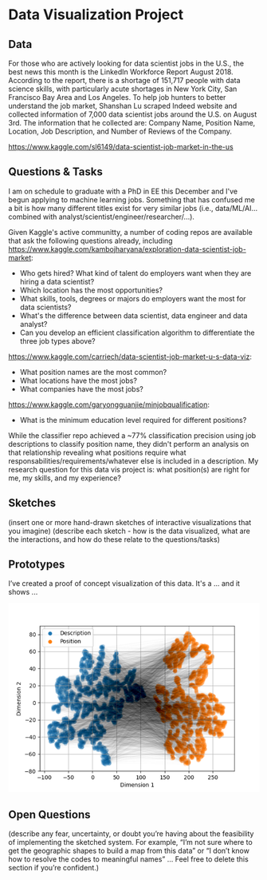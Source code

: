 # Data Visualization Project

## Data

For those who are actively looking for data scientist jobs in the U.S., the best news this month is the LinkedIn Workforce Report August 2018. According to the report, there is a shortage of 151,717 people with data science skills, with particularly acute shortages in New York City, San Francisco Bay Area and Los Angeles. To help job hunters to better understand the job market, Shanshan Lu scraped Indeed website and collected information of 7,000 data scientist jobs around the U.S. on August 3rd. The information that he collected are: Company Name, Position Name, Location, Job Description, and Number of Reviews of the Company.

https://www.kaggle.com/sl6149/data-scientist-job-market-in-the-us

## Questions & Tasks

I am on schedule to graduate with a PhD in EE this December and I've begun applying to machine learning jobs. Something that has confused me a bit is how many different titles exist for very similar jobs (i.e., data/ML/AI... combined with analyst/scientist/engineer/researcher/...).

Given Kaggle's active communitty, a number of coding repos are available that ask the following questions already, including https://www.kaggle.com/kambojharyana/exploration-data-scientist-job-market:

 * Who gets hired? What kind of talent do employers want when they are hiring a data scientist?
 * Which location has the most opportunities?
 * What skills, tools, degrees or majors do employers want the most for data scientists?
 * What's the difference between data scientist, data engineer and data analyst?
 * Can you develop an efficient classification algorithm to differentiate the three job types above?

https://www.kaggle.com/carriech/data-scientist-job-market-u-s-data-viz:

 * What position names are the most common?
 * What locations have the most jobs?
 * What companies have the most jobs?

https://www.kaggle.com/garyongguanjie/minjobqualification:

 * What is the minimum education level required for different positions?

While the classifier repo achieved a ~77% classification precision using job descriptions to classify position name, they didn't perform an analysis on that relationship revealing what positions require what responsabilities/requirements/whatever else is included in a description. My research question for this data vis project is: what position(s) are right for me, my skills, and my experience?

## Sketches

(insert one or more hand-drawn sketches of interactive visualizations that you imagine)
(describe each sketch - how is the data visualized, what are the interactions, and how do these relate to the questions/tasks)

## Prototypes

I’ve created a proof of concept visualization of this data. It's a ... and it shows ...

![Screenshot](prototype.png)

## Open Questions

(describe any fear, uncertainty, or doubt you’re having about the feasibility of implementing the sketched system. For example, “I’m not sure where to get the geographic shapes to build a map from this data” or “I don’t know how to resolve the codes to meaningful names” … Feel free to delete this section if you’re confident.)
